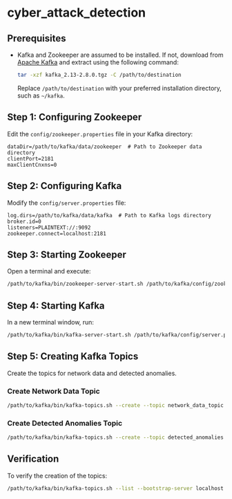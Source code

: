 # cyber_attack_detection


## Prerequisites

- Kafka and Zookeeper are assumed to be installed. If not, download from [Apache Kafka](https://kafka.apache.org/downloads) and extract using the following command:

  ```bash
  tar -xzf kafka_2.13-2.8.0.tgz -C /path/to/destination
  ```

  Replace `/path/to/destination` with your preferred installation directory, such as `~/kafka`.

## Step 1: Configuring Zookeeper

Edit the `config/zookeeper.properties` file in your Kafka directory:

```properties
dataDir=/path/to/kafka/data/zookeeper  # Path to Zookeeper data directory
clientPort=2181
maxClientCnxns=0
```

## Step 2: Configuring Kafka

Modify the `config/server.properties` file:

```properties
log.dirs=/path/to/kafka/data/kafka  # Path to Kafka logs directory
broker.id=0
listeners=PLAINTEXT://:9092
zookeeper.connect=localhost:2181
```

## Step 3: Starting Zookeeper

Open a terminal and execute:

```bash
/path/to/kafka/bin/zookeeper-server-start.sh /path/to/kafka/config/zookeeper.properties
```

## Step 4: Starting Kafka

In a new terminal window, run:

```bash
/path/to/kafka/bin/kafka-server-start.sh /path/to/kafka/config/server.properties
```

## Step 5: Creating Kafka Topics

Create the topics for network data and detected anomalies.

### Create Network Data Topic

```bash
/path/to/kafka/bin/kafka-topics.sh --create --topic network_data_topic --bootstrap-server localhost:9092 --partitions 1 --replication-factor 1
```

### Create Detected Anomalies Topic

```bash
/path/to/kafka/bin/kafka-topics.sh --create --topic detected_anomalies --bootstrap-server localhost:9092 --partitions 1 --replication-factor 1
```

## Verification

To verify the creation of the topics:

```bash
/path/to/kafka/bin/kafka-topics.sh --list --bootstrap-server localhost:9092
```

